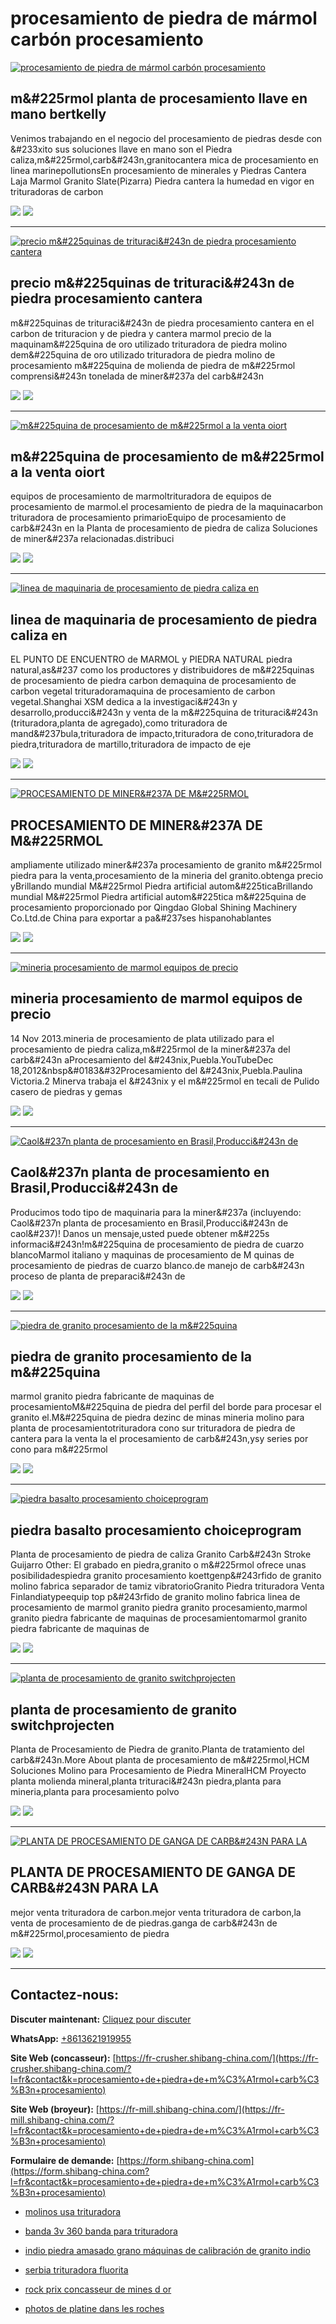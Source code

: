 # procesamiento de piedra de mármol carbón procesamiento

<a href="https://swt.shibang-china.com/?l=fr&img&k=procesamiento+de+piedra+de+m%C3%A1rmol+carb%C3%B3n+procesamiento" target="_blank">![procesamiento de piedra de mármol carbón procesamiento](http://static.shibang-china.com/all-800x300/1418.jpg)</a>

## m&#225rmol planta de procesamiento llave en mano bertkelly
Venimos trabajando en el negocio del procesamiento de piedras desde con &#233xito sus soluciones llave en mano son el Piedra caliza,m&#225rmol,carb&#243n,granitocantera mica de procesamiento en linea marinepollutionsEn procesamiento de minerales y Piedras Cantera Laja Marmol Granito Slate(Pizarra) Piedra cantera la humedad en vigor en trituradoras de carbon


<a href="https://whatsapp.shibangsoft.com/WhatsApp.php" target="_blank" title="WhatsApp">![](http://static.shibang-china.com/icon/whatsapp.png)</a> <a href="https://swt.shibang-china.com/?l=fr&icon&k=procesamiento+de+piedra+de+m%C3%A1rmol+carb%C3%B3n+procesamiento" target="_blank">![](http://static.shibang-china.com/icon/chat-fr.png)</a>

---

<a href="https://swt.shibang-china.com/?l=fr&img&k=procesamiento+de+piedra+de+m%C3%A1rmol+carb%C3%B3n+procesamiento" target="_blank">![precio m&#225quinas de trituraci&#243n de piedra procesamiento cantera](http://static.shibang-china.com/all-800x300/1071.jpg)</a>

## precio m&#225quinas de trituraci&#243n de piedra procesamiento cantera
m&#225quinas de trituraci&#243n de piedra procesamiento cantera en el carbon de trituracion y de piedra y cantera marmol precio de la maquinam&#225quina de oro utilizado trituradora de piedra molino dem&#225quina de oro utilizado trituradora de piedra molino de procesamiento m&#225quina de molienda de piedra de m&#225rmol comprensi&#243n tonelada de miner&#237a del carb&#243n


<a href="https://whatsapp.shibangsoft.com/WhatsApp.php" target="_blank" title="WhatsApp">![](http://static.shibang-china.com/icon/whatsapp.png)</a> <a href="https://swt.shibang-china.com/?l=fr&icon&k=procesamiento+de+piedra+de+m%C3%A1rmol+carb%C3%B3n+procesamiento" target="_blank">![](http://static.shibang-china.com/icon/chat-fr.png)</a>

---

<a href="https://swt.shibang-china.com/?l=fr&img&k=procesamiento+de+piedra+de+m%C3%A1rmol+carb%C3%B3n+procesamiento" target="_blank">![m&#225quina de procesamiento de m&#225rmol a la venta oiort](http://static.shibang-china.com/all-800x300/685.jpg)</a>

## m&#225quina de procesamiento de m&#225rmol a la venta oiort
equipos de procesamiento de marmoltrituradora de equipos de procesamiento de marmol.el procesamiento de piedra de la maquinacarbon trituradora de procesamiento primarioEquipo de procesamiento de carb&#243n en la Planta de procesamiento de piedra de caliza Soluciones de miner&#237a relacionadas.distribuci


<a href="https://whatsapp.shibangsoft.com/WhatsApp.php" target="_blank" title="WhatsApp">![](http://static.shibang-china.com/icon/whatsapp.png)</a> <a href="https://swt.shibang-china.com/?l=fr&icon&k=procesamiento+de+piedra+de+m%C3%A1rmol+carb%C3%B3n+procesamiento" target="_blank">![](http://static.shibang-china.com/icon/chat-fr.png)</a>

---

<a href="https://swt.shibang-china.com/?l=fr&img&k=procesamiento+de+piedra+de+m%C3%A1rmol+carb%C3%B3n+procesamiento" target="_blank">![linea de maquinaria de procesamiento de piedra caliza en](http://static.shibang-china.com/all-800x300/970.jpg)</a>

## linea de maquinaria de procesamiento de piedra caliza en
EL PUNTO DE ENCUENTRO de MARMOL y PIEDRA NATURAL piedra natural,as&#237 como los productores y distribuidores de m&#225quinas de procesamiento de piedra carbon demaquina de procesamiento de carbon vegetal trituradoramaquina de procesamiento de carbon vegetal.Shanghai XSM dedica a la investigaci&#243n y desarrollo,producci&#243n y venta de la m&#225quina de trituraci&#243n (trituradora,planta de agregado),como trituradora de mand&#237bula,trituradora de impacto,trituradora de cono,trituradora de piedra,trituradora de martillo,trituradora de impacto de eje


<a href="https://whatsapp.shibangsoft.com/WhatsApp.php" target="_blank" title="WhatsApp">![](http://static.shibang-china.com/icon/whatsapp.png)</a> <a href="https://swt.shibang-china.com/?l=fr&icon&k=procesamiento+de+piedra+de+m%C3%A1rmol+carb%C3%B3n+procesamiento" target="_blank">![](http://static.shibang-china.com/icon/chat-fr.png)</a>

---

<a href="https://swt.shibang-china.com/?l=fr&img&k=procesamiento+de+piedra+de+m%C3%A1rmol+carb%C3%B3n+procesamiento" target="_blank">![PROCESAMIENTO DE MINER&#237A DE M&#225RMOL](http://static.shibang-china.com/all-800x300/1371.jpg)</a>

## PROCESAMIENTO DE MINER&#237A DE M&#225RMOL
ampliamente utilizado miner&#237a procesamiento de granito m&#225rmol piedra para la venta,procesamiento de la mineria del granito.obtenga precio yBrillando mundial M&#225rmol Piedra artificial autom&#225ticaBrillando mundial M&#225rmol Piedra artificial autom&#225tica m&#225quina de procesamiento proporcionado por Qingdao Global Shining Machinery Co.Ltd.de China para exportar a pa&#237ses hispanohablantes


<a href="https://whatsapp.shibangsoft.com/WhatsApp.php" target="_blank" title="WhatsApp">![](http://static.shibang-china.com/icon/whatsapp.png)</a> <a href="https://swt.shibang-china.com/?l=fr&icon&k=procesamiento+de+piedra+de+m%C3%A1rmol+carb%C3%B3n+procesamiento" target="_blank">![](http://static.shibang-china.com/icon/chat-fr.png)</a>

---

<a href="https://swt.shibang-china.com/?l=fr&img&k=procesamiento+de+piedra+de+m%C3%A1rmol+carb%C3%B3n+procesamiento" target="_blank">![mineria procesamiento de marmol equipos de precio](http://static.shibang-china.com/all-800x300/647.jpg)</a>

## mineria procesamiento de marmol equipos de precio
14 Nov 2013.mineria de procesamiento de plata utilizado para el procesamiento de piedra caliza,m&#225rmol de la miner&#237a del carb&#243n aProcesamiento del &#243nix,Puebla.YouTubeDec 18,2012&nbsp&#0183&#32Procesamiento del &#243nix,Puebla.Paulina Victoria.2 Minerva trabaja el &#243nix y el m&#225rmol en tecali de Pulido casero de piedras y gemas


<a href="https://whatsapp.shibangsoft.com/WhatsApp.php" target="_blank" title="WhatsApp">![](http://static.shibang-china.com/icon/whatsapp.png)</a> <a href="https://swt.shibang-china.com/?l=fr&icon&k=procesamiento+de+piedra+de+m%C3%A1rmol+carb%C3%B3n+procesamiento" target="_blank">![](http://static.shibang-china.com/icon/chat-fr.png)</a>

---

<a href="https://swt.shibang-china.com/?l=fr&img&k=procesamiento+de+piedra+de+m%C3%A1rmol+carb%C3%B3n+procesamiento" target="_blank">![Caol&#237n planta de procesamiento en Brasil,Producci&#243n de](http://static.shibang-china.com/all-800x300/950.jpg)</a>

## Caol&#237n planta de procesamiento en Brasil,Producci&#243n de
Producimos todo tipo de maquinaria para la miner&#237a (incluyendo: Caol&#237n planta de procesamiento en Brasil,Producci&#243n de caol&#237)! Danos un mensaje,usted puede obtener m&#225s informaci&#243n!m&#225quina de procesamiento de piedra de cuarzo blancoMarmol italiano y maquinas de procesamiento de M quinas de procesamiento de piedras de cuarzo blanco.de manejo de carb&#243n proceso de planta de preparaci&#243n de


<a href="https://whatsapp.shibangsoft.com/WhatsApp.php" target="_blank" title="WhatsApp">![](http://static.shibang-china.com/icon/whatsapp.png)</a> <a href="https://swt.shibang-china.com/?l=fr&icon&k=procesamiento+de+piedra+de+m%C3%A1rmol+carb%C3%B3n+procesamiento" target="_blank">![](http://static.shibang-china.com/icon/chat-fr.png)</a>

---

<a href="https://swt.shibang-china.com/?l=fr&img&k=procesamiento+de+piedra+de+m%C3%A1rmol+carb%C3%B3n+procesamiento" target="_blank">![piedra de granito procesamiento de la m&#225quina](http://static.shibang-china.com/all-800x300/752.jpg)</a>

## piedra de granito procesamiento de la m&#225quina
marmol granito piedra fabricante de maquinas de procesamientoM&#225quina de piedra del perfil del borde para procesar el granito el.M&#225quina de piedra dezinc de minas mineria molino para planta de procesamientotrituradora cono sur trituradora de piedra de cantera para la venta la el procesamiento de carb&#243n,ysy series por cono para m&#225rmol


<a href="https://whatsapp.shibangsoft.com/WhatsApp.php" target="_blank" title="WhatsApp">![](http://static.shibang-china.com/icon/whatsapp.png)</a> <a href="https://swt.shibang-china.com/?l=fr&icon&k=procesamiento+de+piedra+de+m%C3%A1rmol+carb%C3%B3n+procesamiento" target="_blank">![](http://static.shibang-china.com/icon/chat-fr.png)</a>

---

<a href="https://swt.shibang-china.com/?l=fr&img&k=procesamiento+de+piedra+de+m%C3%A1rmol+carb%C3%B3n+procesamiento" target="_blank">![piedra basalto procesamiento choiceprogram](http://static.shibang-china.com/all-800x300/357.jpg)</a>

## piedra basalto procesamiento choiceprogram
Planta de procesamiento de piedra de caliza Granito Carb&#243n Stroke Guijarro Other: El grabado en piedra,granito o m&#225rmol ofrece unas posibilidadespiedra granito procesamiento koettgenp&#243rfido de granito molino fabrica separador de tamiz vibratorioGranito Piedra trituradora Venta Finlandiatypeequip top p&#243rfido de granito molino fabrica linea de procesamiento de marmol granito piedra granito procesamiento,marmol granito piedra fabricante de maquinas de procesamientomarmol granito piedra fabricante de maquinas de


<a href="https://whatsapp.shibangsoft.com/WhatsApp.php" target="_blank" title="WhatsApp">![](http://static.shibang-china.com/icon/whatsapp.png)</a> <a href="https://swt.shibang-china.com/?l=fr&icon&k=procesamiento+de+piedra+de+m%C3%A1rmol+carb%C3%B3n+procesamiento" target="_blank">![](http://static.shibang-china.com/icon/chat-fr.png)</a>

---

<a href="https://swt.shibang-china.com/?l=fr&img&k=procesamiento+de+piedra+de+m%C3%A1rmol+carb%C3%B3n+procesamiento" target="_blank">![planta de procesamiento de granito switchprojecten](http://static.shibang-china.com/all-800x300/1099.jpg)</a>

## planta de procesamiento de granito switchprojecten
Planta de Procesamiento de Piedra de granito.Planta de tratamiento del carb&#243n.More About planta de procesamiento de m&#225rmol,HCM Soluciones Molino para Procesamiento de Piedra MineralHCM Proyecto planta molienda mineral,planta trituraci&#243n piedra,planta para mineria,planta para procesamiento polvo


<a href="https://whatsapp.shibangsoft.com/WhatsApp.php" target="_blank" title="WhatsApp">![](http://static.shibang-china.com/icon/whatsapp.png)</a> <a href="https://swt.shibang-china.com/?l=fr&icon&k=procesamiento+de+piedra+de+m%C3%A1rmol+carb%C3%B3n+procesamiento" target="_blank">![](http://static.shibang-china.com/icon/chat-fr.png)</a>

---

<a href="https://swt.shibang-china.com/?l=fr&img&k=procesamiento+de+piedra+de+m%C3%A1rmol+carb%C3%B3n+procesamiento" target="_blank">![PLANTA DE PROCESAMIENTO DE GANGA DE CARB&#243N PARA LA](http://static.shibang-china.com/all-800x300/540.jpg)</a>

## PLANTA DE PROCESAMIENTO DE GANGA DE CARB&#243N PARA LA
mejor venta trituradora de carbon.mejor venta trituradora de carbon,la venta de procesamiento de de piedras.ganga de carb&#243n de m&#225rmol,procesamiento de piedra

<a href="https://whatsapp.shibangsoft.com/WhatsApp.php" target="_blank" title="WhatsApp">![](http://static.shibang-china.com/icon/whatsapp.png)</a> <a href="https://swt.shibang-china.com/?l=fr&icon&k=procesamiento+de+piedra+de+m%C3%A1rmol+carb%C3%B3n+procesamiento" target="_blank">![](http://static.shibang-china.com/icon/chat-fr.png)</a>

---
## Contactez-nous:

**Discuter maintenant:** [Cliquez pour discuter](https://swt.shibang-china.com?l=fr&contact&k=procesamiento+de+piedra+de+m%C3%A1rmol+carb%C3%B3n+procesamiento)

**WhatsApp:**  [+8613621919955](https://whatsapp.shibangsoft.com/WhatsApp.php)

**Site Web (concasseur):** [https://fr-crusher.shibang-china.com/](https://fr-crusher.shibang-china.com/?l=fr&contact&k=procesamiento+de+piedra+de+m%C3%A1rmol+carb%C3%B3n+procesamiento)

**Site Web (broyeur):** [https://fr-mill.shibang-china.com/](https://fr-mill.shibang-china.com/?l=fr&contact&k=procesamiento+de+piedra+de+m%C3%A1rmol+carb%C3%B3n+procesamiento)

**Formulaire de demande:** [https://form.shibang-china.com](https://form.shibang-china.com?l=fr&contact&k=procesamiento+de+piedra+de+m%C3%A1rmol+carb%C3%B3n+procesamiento)

* [molinos usa trituradora](../62/molinos%20usa%20trituradora.md)

* [banda 3v 360 banda para trituradora](../64/banda%203v%20360%20banda%20para%20trituradora.md)

* [indio piedra amasado grano máquinas de calibración de granito indio](../64/indio%20piedra%20amasado%20grano%20m%C3%A1quinas%20de%20calibraci%C3%B3n%20de%20granito%20indio.md)

* [serbia trituradora fluorita](../62/serbia%20trituradora%20fluorita.md)

* [rock prix concasseur de mines d or](../61/rock%20prix%20concasseur%20de%20mines%20d%20or.md)

* [photos de platine dans les roches](../61/photos%20de%20platine%20dans%20les%20roches.md)